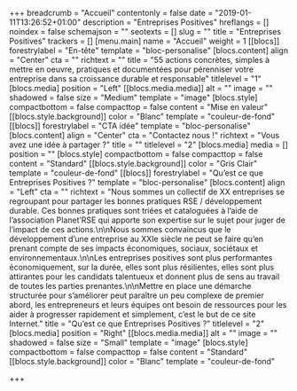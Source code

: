 +++
breadcrumb = "Accueil"
contentonly = false
date = "2019-01-11T13:26:52+01:00"
description = "Entreprises Positives"
hreflangs = []
noindex = false
schemajson = ""
seotexts = []
slug = ""
title = "Entreprises Positives"
trackers = []
[menu.main]
name = "Accueil"
weight = 1
[[blocs]]
forestrylabel = "En-tête"
template = "bloc-personalise"
[blocs.content]
align = "Center"
cta = ""
richtext = ""
title = "55 actions concrètes, simples à mettre en oeuvre, pratiques et documentées pour pérenniser votre entreprise dans sa croissance durable et responsable"
titlelevel = "1"
[blocs.media]
position = "Left"
[[blocs.media.media]]
alt = ""
image = ""
shadowed = false
size = "Medium"
template = "image"
[blocs.style]
compactbottom = false
compacttop = false
content = "Mise en valeur"
[[blocs.style.background]]
color = "Blanc"
template = "couleur-de-fond"
[[blocs]]
forestrylabel = "CTA idée"
template = "bloc-personalise"
[blocs.content]
align = "Center"
cta = "<a>Contactez nous !</a>"
richtext = "Vous avez une idée à partager ?"
title = ""
titlelevel = "2"
[blocs.media]
media = []
position = ""
[blocs.style]
compactbottom = false
compacttop = false
content = "Standard"
[[blocs.style.background]]
color = "Gris Clair"
template = "couleur-de-fond"
[[blocs]]
forestrylabel = "Qu’est ce que Entreprises Positives ?"
template = "bloc-personalise"
[blocs.content]
align = "Left"
cta = ""
richtext = "Nous sommes un collectif de XX entreprises se regroupant pour partager les bonnes pratiques RSE / développement durable. Ces bonnes pratiques sont triées et cataloguées à l’aide de l’association Planet’RSE qui apporte son expertise sur le sujet pour juger de l’impact de ces actions.\n\nNous sommes convaincus que le développement d’une entreprise au XXIe siècle ne peut se faire qu’en prenant compte de ses impacts économiques, sociaux, sociétaux et environnementaux.\n\nLes entreprises positives sont plus performantes économiquement, sur la durée, elles sont plus résilientes, elles sont plus attirantes pour les candidats talentueux et donnent plus de sens au travail de toutes les parties prenantes.\n\nMettre en place une démarche structurée pour s’améliorer peut paraître un peu complexe de premier abord, les entrepreneurs et leurs équipes ont besoin de ressources pour les aider à progresser rapidement et simplement, c’est le but de ce site Internet."
title = "Qu’est ce que Entreprises Positives ?"
titlelevel = "2"
[blocs.media]
position = "Right"
[[blocs.media.media]]
alt = ""
image = ""
shadowed = false
size = "Small"
template = "image"
[blocs.style]
compactbottom = false
compacttop = false
content = "Standard"
[[blocs.style.background]]
color = "Blanc"
template = "couleur-de-fond"

+++

